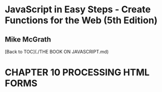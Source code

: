 # **JavaScript in Easy Steps - Create Functions for the Web (5th Edition)**
## Mike McGrath

[Back to TOC](./THE BOOK ON JAVASCRIPT.md)

# CHAPTER 10 PROCESSING HTML FORMS

